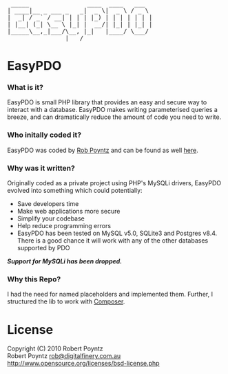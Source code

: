 <pre>
 _____                ____  ____   ___  
| ____|__ _ ___ _   _|  _ \|  _ \ / _ \ 
|  _| / _` / __| | | | |_) | | | | | | |
| |__| (_| \__ \ |_| |  __/| |_| | |_| |
|_____\__,_|___/\__, |_|   |____/ \___/ 
                |___/                   
</pre>

# EasyPDO

### What is it?
EasyPDO is small PHP library that provides an easy and secure way to interact with a database. EasyPDO makes writing parameterised queries a breeze, and can dramatically reduce the amount of code you need to write.

### Who initally coded it?
EasyPDO was coded by [Rob Poyntz](mailto:rob@digitalfinery.com.au) and can be found as well [here](http://easypdo.robpoyntz.com/).

### Why was it written?
Originally coded as a private project using PHP's MySQLi drivers, EasyPDO evolved into something which could potentially:

- Save developers time
- Make web applications more secure
- Simplify your codebase
- Help reduce programming errors
- EasyPDO has been tested on MySQL v5.0, SQLite3 and Postgres v8.4. There is a good chance it will work with any of the other databases supported by PDO

***Support for MySQLi has been dropped.***

### Why this Repo?
I had the need for named placeholders and implemented them. Further, I structured the lib to work with [Composer](http://getcomposer.org).

# License
Copyright (C) 2010 Robert Poyntz  
Robert Poyntz <rob@digitalfinery.com.au>  
http://www.opensource.org/licenses/bsd-license.php